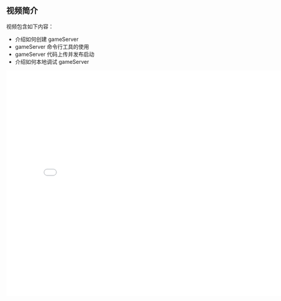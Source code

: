 ## 视频简介

视频包含如下内容：

- 介绍如何创建 gameServer
- gameServer 命令行工具的使用
- gameServer 代码上传并发布启动
- 介绍如何本地调试 gameServer

<div style="text-align: center">

<iframe style="width: 800px;height: 600px;" src="//player.bilibili.com/player.html?aid=23413451&cid=39026424&page=2" scrolling="no" border="0" frameborder="no" framespacing="0" allowfullscreen="true"></iframe>

</div>


